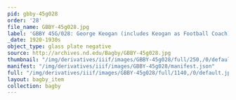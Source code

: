 ```yaml
---
pid: gbby-45g028
order: '28'
file_name: GBBY-45g028.jpg
label: 'GBBY 45G/028: George Keogan (includes Keogan as Football Coach) - c1920-1930s'
_date: 1920-1930s
object_type: glass plate negative
source: http://archives.nd.edu/Bagby/GBBY-45g028.jpg
thumbnail: "/img/derivatives/iiif/images/GBBY-45g028/full/250,/0/default.jpg"
manifest: "/img/derivatives/iiif/images/GBBY-45g028/manifest.json"
full: "/img/derivatives/iiif/images/GBBY-45g028/full/1140,/0/default.jpg"
layout: bagby_item
collection: bagby
---
```

